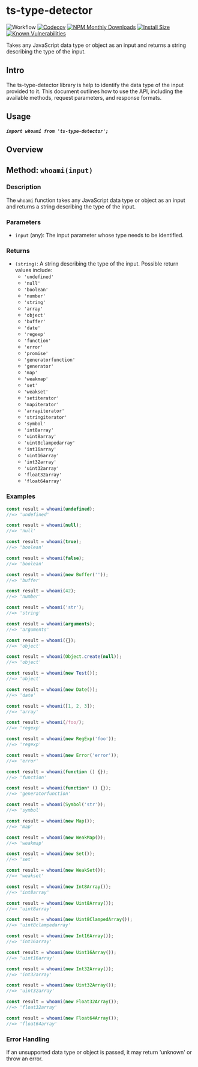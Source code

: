 # ts-type-detector

![Workflow](https://github.com/paxa1887/ts-type-detector/actions/workflows/main.yml/badge.svg)
[![Codecov](https://codecov.io/gh/paxa1887/ts-type-detector/graph/badge.svg?token=S6U22KXOKW)](https://codecov.io/gh/paxa1887/ts-type-detector) [![NPM Monthly Downloads](https://img.shields.io/npm/dm/ts-type-detector.svg?style=flat)](https://www.npmjs.com/package/ts-type-detector)
[![Install Size](https://packagephobia.com/badge?p=ts-type-detector)](https://packagephobia.com/result?p=ts-type-detector) [![Known Vulnerabilities](https://snyk.io/test/github/paxa1887/ts-type-detector/badge.svg)](https://snyk.io/test/github/paxa1887/ts-type-detector)

Takes any JavaScript data type or object as an input and returns a string describing the type of the input.

## Intro

The ts-type-detector library is help to identify the data type of the input provided to it. This document outlines how to use the API, including the available methods, request parameters, and response formats.

## Usage

##### `import whoami from 'ts-type-detector';`

## Overview

## Method: `whoami(input)`

### Description

The `whoami` function takes any JavaScript data type or object as an input and returns a string describing the type of the input.

### Parameters

- `input` (any): The input parameter whose type needs to be identified.

### Returns

- `(string)`: A string describing the type of the input. Possible return values include:
  - `'undefined'`
  - `'null'`
  - `'boolean'`
  - `'number'`
  - `'string'`
  - `'array'`
  - `'object'`
  - `'buffer'`
  - `'date'`
  - `'regexp'`
  - `'function'`
  - `'error'`
  - `'promise'`
  - `'generatorfunction'`
  - `'generator'`
  - `'map'`
  - `'weakmap'`
  - `'set'`
  - `'weakset'`
  - `'setiterator'`
  - `'mapiterator'`
  - `'arrayiterator'`
  - `'stringiterator'`
  - `'symbol'`
  - `'int8array'`
  - `'uint8array'`
  - `'uint8clampedarray'`
  - `'int16array'`
  - `'uint16array'`
  - `'int32array'`
  - `'uint32array'`
  - `'float32array'`
  - `'float64array'`

### Examples

```javascript
const result = whoami(undefined);
//=> 'undefined'

const result = whoami(null);
//=> 'null'

const result = whoami(true);
//=> 'boolean'

const result = whoami(false);
//=> 'boolean'

const result = whoami(new Buffer(''));
//=> 'buffer'

const result = whoami(42);
//=> 'number'

const result = whoami('str');
//=> 'string'

const result = whoami(arguments);
//=> 'arguments'

const result = whoami({});
//=> 'object'

const result = whoami(Object.create(null));
//=> 'object'

const result = whoami(new Test());
//=> 'object'

const result = whoami(new Date());
//=> 'date'

const result = whoami([1, 2, 3]);
//=> 'array'

const result = whoami(/foo/);
//=> 'regexp'

const result = whoami(new RegExp('foo'));
//=> 'regexp'

const result = whoami(new Error('error'));
//=> 'error'

const result = whoami(function () {});
//=> 'function'

const result = whoami(function* () {});
//=> 'generatorfunction'

const result = whoami(Symbol('str'));
//=> 'symbol'

const result = whoami(new Map());
//=> 'map'

const result = whoami(new WeakMap());
//=> 'weakmap'

const result = whoami(new Set());
//=> 'set'

const result = whoami(new WeakSet());
//=> 'weakset'

const result = whoami(new Int8Array());
//=> 'int8array'

const result = whoami(new Uint8Array());
//=> 'uint8array'

const result = whoami(new Uint8ClampedArray());
//=> 'uint8clampedarray'

const result = whoami(new Int16Array());
//=> 'int16array'

const result = whoami(new Uint16Array());
//=> 'uint16array'

const result = whoami(new Int32Array());
//=> 'int32array'

const result = whoami(new Uint32Array());
//=> 'uint32array'

const result = whoami(new Float32Array());
//=> 'float32array'

const result = whoami(new Float64Array());
//=> 'float64array'
```

### Error Handling

If an unsupported data type or object is passed, it may return 'unknown' or throw an error.
